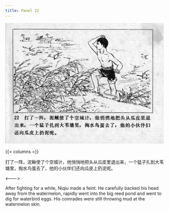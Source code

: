 ```yaml
---
title: Panel 22
---
```


![niqiu page](./../../../images/niqiu/seifert0397_nqkg_0026_022.jpg)

{{< columns >}}

打了一阵，泥鳅使了个空城计，他悄悄地把头从瓜皮里退出来，一个猛子扎到大苇塘里，掏水鸟蛋去了，他的小伙伴们还向瓜皮上扔泥呢。

<--->

After fighting for a while, Niqiu made a feint. He carefully backed his head away from the watermelon, rapidly went into the big reed pond and went to dig for waterbird eggs. His comrades were still throwing mud at the watermelon skin.